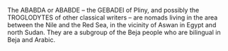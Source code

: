 The ABABDA or ABABDE – the GEBADEI of Pliny, and possibly the TROGLODYTES of other classical writers – are nomads living in the area between the Nile and the Red Sea, in the vicinity of Aswan in Egypt and north Sudan. They are a subgroup of the Beja people who are bilingual in Beja and Arabic.
